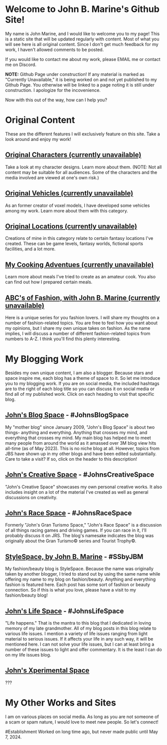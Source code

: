 # Welcome to John B. Marine's Github Site!
My name is John Marine, and I would like to welcome you to my page!  This is a static site that will be updated regularly with content.  Most of what you will see here is all original content.  Since I don't get much feedback for my work, I haven't allowed comments to be posted.

If you would like to contact me about my work, please EMAIL me or contact me on Discord.

<b>NOTE:</b> Github Page under construction!  If any material is marked as "Currently Unavailable," it is being worked on and not yet published to my Github Page.  You otherwise will be linked to a page noting it is still under construction.  I apologize for the incovenience.

Now with this out of the way, how can I help you?  





# Original Content
These are the different features I will exclusively feature on this site.  Take a look around and enjoy my work!


## [Original Characters (currently unavailable)](helloworld.htm)
Take a look at my character designs.  Learn more about them.  (NOTE: Not all content may be suitable for all audiences.  Some of the characters and the media involved are viewed at one's own risk.)

## [Original Vehicles (currently unavailable)](helloworld.htm)
As an former creator of voxel models, I have developed some vehicles among my work.  Learn more about them with this category.

## [Original Locations (currently unavailable)](helloworld.htm)
Creations of mine in this category relate to certain fantasy locations I've created.  These can be game levels, fantasy worlds, fictional sports facilities, and a lot more.

## [My Cooking Adventues (currently unavailable)](helloworld.htm)
Learn more about meals I've tried to create as an amateur cook.  You also can find out how I prepared certain meals.

## [ABC's of Fashion, with John B. Marine (currently unavailable)](helloworld.htm)
Here is a unique series for you fashion lovers.  I will share my thoughts on a number of fashion-related topics.  You are free to feel how you want about my opinions, but I share my own unique takes on fashion.  As the name implies, I will discuss a number of different fashion-related topics from numbers to A-Z.  I think you'll find this plenty interesting.



# My Blogging Work 
Besides my own unique content, I am also a blogger.  Because stars and space inspire me, each blog has a theme of space to it.  So let me introduce you to my blogging work.  If you are on social media, the included hashtags are to the right of each blog title so you can discuss it on social media or find all of my published work.  Click on each heading to visit that specific blog.

## [John's Blog Space](https://johnbmarine.blogspot.com) - #JohnsBlogSpace
My "mother blog" since January 2009, "John's Blog Space" is about two things- anything and everything.  Anything that crosses my mind, and everything that crosses my mind.  My main blog has helped me to meet many people from around the world as it amassed over 3M blog view hits all-time (as of May 2023).  This is no niche blog at all.  However, topics from JBS have shown up in my other blogs and have been edited substantially.  Care to take a visit?  If so, click on the header to this description!

## [John's Creative Space](https://johnscreativespace.blogspot.com) - #JohnsCreativeSpace
"John's Creative Space" showcases my own personal creative works.  It also includes insight on a lot of the material I've created as well as general discussions on creativity.

## [John's Race Space](https://johnsgtspace.blogspot.com) - #JohnsRaceSpace
Formerly "John's Gran Turismo Space," "John's Race Space" is a discussion of all things racing games and driving games.  If you can race in it, I'll probably discuss it on JRS.  The blog's namesake indicates the blog was originally about the Gran Turismo&copy; series and Tourist Trophy&copy;.

## [StyleSpace, by John B. Marine](https://stylespacebyjbm.blogspot.com) - #SSbyJBM
My fashion/beauty blog is StyleSpace.  Because the name was originally taken by another blogger, I tried to stand out by using the same name while offering my name to my blog on fashion/beauty.  Anything and everything fashion is featured here.  Each post has some sort of fashion or beauty connection.  So if this is what you love, please have a visit to my fashion/beauty blog!

## [John's Life Space](Https://johnslifespace.blogspot.com) - #JohnsLifeSpace
"Life happens."  That is the mantra to this blog that I dedicated in loving memory of my late grandmother.  All of my blog posts in this blog relate to various life issues.  I mention a variety of life issues ranging from light material to serious issues.  If it affects your life in any such way, it will be mentioned here.  I can not solve your life issues, but I can at least bring a number of these issues to light and offer commentary.  It is the least I can do on my life issues blog.

## [John's Xperimental Space](https://johnsxpspace.blogspot.com/)
???




# My Other Works and Sites
I am on various places on social media.  As long as you are not someone of a scam or spam nature, I would love to meet new people.  So let's connect!


#Establishment
Worked on long time ago, but never made public until May 7, 2024.